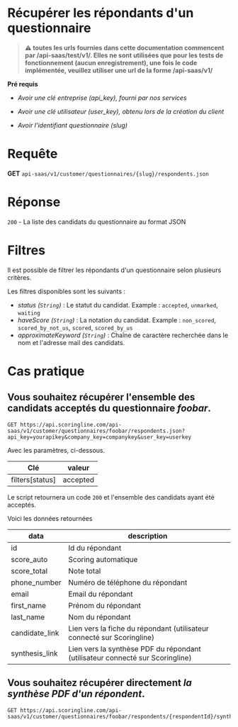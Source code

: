 Récupérer les répondants d'un questionnaire
=====================================================================

>**:warning: toutes les urls fournies dans cette documentation commencent par /api-saas/test/v1/. Elles ne sont utilisées que pour les tests de fonctionnement (aucun enregistrement), une fois le code implémentée, veuillez utiliser une url de la forme /api-saas/v1/**

**Pré requis**

- _Avoir une clé entreprise (api\_key), fourni par nos services_

- _Avoir une clé utilisateur (user\_key), obtenu lors de la création du client_

- _Avoir l'identifiant questionnaire (slug)_

# Requête
**GET** `api-saas/v1/customer/questionnaires/{slug}/respondents.json`

# Réponse
`200` - La liste des candidats du questionnaire au format JSON

# Filtres
Il est possible de filtrer les répondants d'un questionnaire selon plusieurs critères.

Les filtres disponibles sont les suivants :
* *status (`String`)* : Le statut du candidat. Example : `accepted`, `unmarked`, `waiting`
* *haveScore (`String`)* : La notation du candidat. Example : `non_scored`, `scored_by_not_us`, `scored`, `scored_by_us`
* *approximateKeyword (`String`)* : Chaîne de caractère recherchée dans le nom et l'adresse mail des candidats.

# Cas pratique

## Vous souhaitez récupérer l'ensemble des candidats acceptés du questionnaire *foobar*.


```
GET https://api.scoringline.com/api-saas/v1/customer/questionnaires/foobar/respondents.json?api_key=yourapikey&company_key=companykey&user_key=userkey
```

Avec les paramètres, ci-dessous.

Clé              | valeur
-----------------|------------------
filters[status]  | accepted 

Le script retournera un code `200` et l'ensemble des candidats ayant été acceptés.

Voici les données retournées

data             | description
-----------------|------------------
id               | Id du répondant 
score_auto       | Scoring automatique
score_total      | Note total
phone_number     | Numéro de téléphone du répondant 
email            | Email du répondant 
first_name       | Prénom du répondant 
last_name        | Nom du répondant 
candidate_link   | Lien vers la fiche du répondant (utilisateur connecté sur Scoringline) 
synthesis_link   | Lien vers la synthèse PDF du répondant (utilisateur connecté sur Scoringline) 


## Vous souhaitez récupérer directement *la synthèse PDF d'un répondent*.


```
GET https://api.scoringline.com/api-saas/v1/customer/questionnaires/foobar/respondents/{respondentId}/synthesis.pdf'
```
